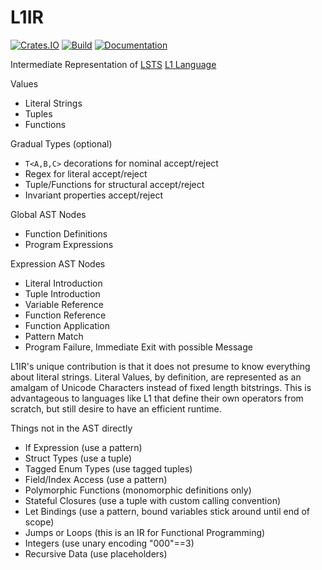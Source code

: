 # L1IR

[![Crates.IO](https://img.shields.io/crates/v/l1_ir.svg)](https://crates.rs/crates/l1_ir)
[![Build](https://github.com/andrew-johnson-4/L1IR/workflows/Build/badge.svg)](https://github.com/andrew-johnson-4/L1IR)
[![Documentation](https://img.shields.io/badge/api-rustdoc-blue.svg)](https://docs.rs/l1_ir/latest/l1_ir/)

Intermediate Representation of [LSTS](https://github.com/andrew-johnson-4/LSTS) [L1 Language](https://github.com/andrew-johnson-4/LSTS/blob/main/preludes/l1.tlc)

Values
* Literal Strings
* Tuples
* Functions

Gradual Types (optional)
* `T<A,B,C>` decorations for nominal accept/reject
* Regex for literal accept/reject
* Tuple/Functions for structural accept/reject
* Invariant properties accept/reject

Global AST Nodes
* Function Definitions
* Program Expressions

Expression AST Nodes
* Literal Introduction
* Tuple Introduction
* Variable Reference
* Function Reference
* Function Application
* Pattern Match
* Program Failure, Immediate Exit with possible Message

L1IR's unique contribution is that it does not presume to know everything about literal strings. Literal Values, by definition, are represented as an amalgam of Unicode Characters instead of fixed length bitstrings. This is advantageous to languages like L1 that define their own operators from scratch, but still desire to have an efficient runtime.

Things not in the AST directly
* If Expression (use a pattern)
* Struct Types (use a tuple)
* Tagged Enum Types (use tagged tuples)
* Field/Index Access (use a pattern)
* Polymorphic Functions (monomorphic definitions only)
* Stateful Closures (use a tuple with custom calling convention)
* Let Bindings (use a pattern, bound variables stick around until end of scope)
* Jumps or Loops (this is an IR for Functional Programming)
* Integers (use unary encoding "000"==3)
* Recursive Data (use placeholders)
